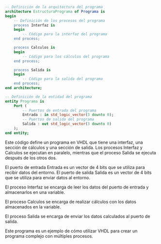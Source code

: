 ```vhdl
-- Definición de la arquitectura del programa
architecture EstructuraPrograma of Programa is
begin
    -- Definición de los procesos del programa
    process Interfaz is
    begin
        -- Código para la interfaz del programa
    end process;

    process Calculos is
    begin
        -- Código para los cálculos del programa
    end process;

    process Salida is
    begin
        -- Código para la salida del programa
    end process;
end architecture;

-- Definición de la entidad del programa
entity Programa is
    Port (
        -- Puertos de entrada del programa
        Entrada : in std_logic_vector(3 downto 0);
        -- Puertos de salida del programa
        Salida : out std_logic_vector(3 downto 0)
    );
end entity;
```

Este código define un programa en VHDL que tiene una interfaz, una sección de cálculos y una sección de salida. Los procesos Interfaz y Calculos se ejecutan en paralelo, mientras que el proceso Salida se ejecuta después de los otros dos.

El puerto de entrada Entrada es un vector de 4 bits que se utiliza para recibir datos del entorno. El puerto de salida Salida es un vector de 4 bits que se utiliza para enviar datos al entorno.

El proceso Interfaz se encarga de leer los datos del puerto de entrada y almacenarlos en una variable.

El proceso Calculos se encarga de realizar cálculos con los datos almacenados en la variable.

El proceso Salida se encarga de enviar los datos calculados al puerto de salida.

Este programa es un ejemplo de cómo utilizar VHDL para crear un programa complejo con múltiples procesos.